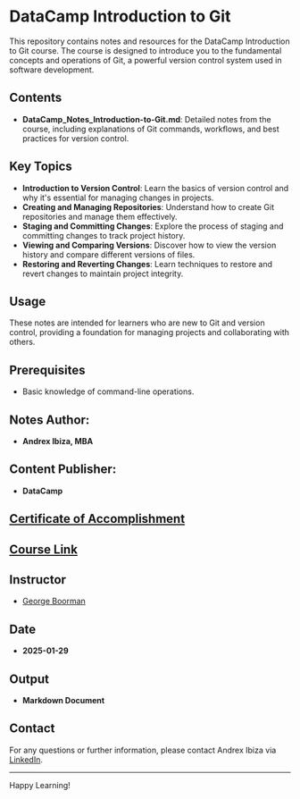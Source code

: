 # DataCamp Introduction to Git

This repository contains notes and resources for the DataCamp Introduction to Git course. The course is designed to introduce you to the fundamental concepts and operations of Git, a powerful version control system used in software development.

## Contents

- **DataCamp_Notes_Introduction-to-Git.md**: Detailed notes from the course, including explanations of Git commands, workflows, and best practices for version control.

## Key Topics

- **Introduction to Version Control**: Learn the basics of version control and why it's essential for managing changes in projects.
- **Creating and Managing Repositories**: Understand how to create Git repositories and manage them effectively.
- **Staging and Committing Changes**: Explore the process of staging and committing changes to track project history.
- **Viewing and Comparing Versions**: Discover how to view the version history and compare different versions of files.
- **Restoring and Reverting Changes**: Learn techniques to restore and revert changes to maintain project integrity.

## Usage

These notes are intended for learners who are new to Git and version control, providing a foundation for managing projects and collaborating with others.

## Prerequisites

- Basic knowledge of command-line operations.

## Notes Author: 
- **Andrex Ibiza, MBA**

## Content Publisher: 
- **DataCamp**

## [Certificate of Accomplishment](https://www.datacamp.com/completed/statement-of-accomplishment/course/9748f8955d474185859eaaab604001dabc85a53f)

## [Course Link](https://app.datacamp.com/learn/courses/introduction-to-git)

## Instructor 
- [George Boorman](https://www.datacamp.com/instructors/georgeboorman-759a10b4-a66e-4db4-9ca8-078a6fec6c8a)

## Date 
- **2025-01-29**

## Output
- **Markdown Document**

## Contact

For any questions or further information, please contact Andrex Ibiza via [LinkedIn](https://www.linkedin.com/in/andrexibiza/).

---

Happy Learning! 